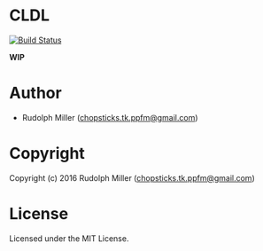 # CLDL
[![Build Status](https://circleci.com/gh/Rudolph-Miller/cldl.svg?style=shield)](https://circleci.com/gh/Rudolph-Miller/cldl)

__WIP__

# Author

* Rudolph Miller (chopsticks.tk.ppfm@gmail.com)

# Copyright

Copyright (c) 2016 Rudolph Miller (chopsticks.tk.ppfm@gmail.com)

# License

Licensed under the MIT License.
